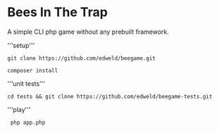 # Bees In The Trap

A simple CLI php game without any prebuilt framework.

'''setup'''

`git clone https://github.com/edweld/beegame.git`

`composer install`

'''unit tests'''

`cd tests && git clone https://github.com/edweld/beegame-tests.git`

'''play'''

` php app.php`
